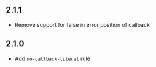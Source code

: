 ## 2.1.1

- Remove support for false in error position of callback

## 2.1.0

- Add `no-callback-literal` rule

